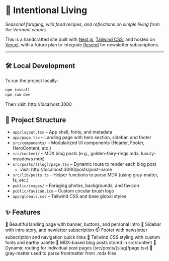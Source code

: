 # 🌿 Intentional Living

_Seasonal foraging, wild food recipes, and reflections on simple living from the Vermont woods._

This is a handcrafted site built with [Next.js](https://nextjs.org), [Tailwind CSS](https://tailwindcss.com), and hosted on [Vercel](https://vercel.com), with a future plan to integrate [Resend](https://resend.com) for newsletter subscriptions.

---

## 🛠️ Local Development

To run the project locally:

```bash
npm install
npm run dev
```

Then visit: http://localhost:3000

## 📁 Project Structure

- `app/layout.tsx` – App shell, fonts, and metadata
- `app/page.tsx` – Landing page with hero section, sidebar, and footer
- `src/components/` – Modularized UI components (Header, Footer, HeroContent, etc.)
- `src/content/` – MDX blog posts (e.g., golden-fairy-rings.mdx, luxury-meadows.mdx)
- `src/posts/[slug]/page.tsx` – Dynamic route to render each blog post
  - visit: http://localhost:3000/posts/post-name
- `src/lib/posts.ts` – Helper functions to parse MDX (using gray-matter, fs, etc.)
- `public/images/` – Foraging photos, backgrounds, and favicon
- `public/favicon.ico` – Custom circular brush logo
- `app/globals.css` – Tailwind CSS and base global styles

## ✨ Features

🌲 Beautiful landing page with banner, buttons, and personal intro
🌼 Sidebar with intro story, and newletter subscription
📫 Footer with newsletter subscription and navigation quick links
🎨 Tailwind CSS styling with custom fonts and earthy palette
📄 MDX-based blog posts stored in src/content
🔁 Dynamic routing for individual post pages (src/posts/[slug]/page.tsx)
🧠 gray-matter used to parse frontmatter from .mdx files

<!-- 💌 Ready for Resend email integration (placeholder in place)
🚀 Deployable instantly on Vercel -->
